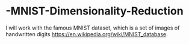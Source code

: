 # -MNIST-Dimensionality-Reduction
I will work with the famous MNIST dataset, which is a set of images of handwritten digits https://en.wikipedia.org/wiki/MNIST_database.
